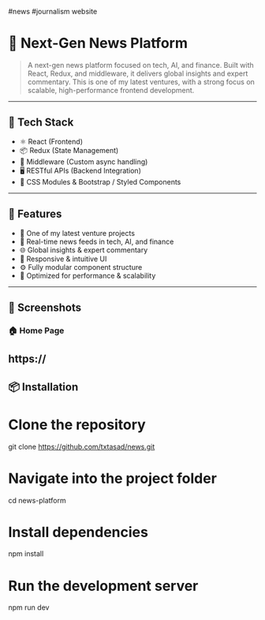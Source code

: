 #news
#journalism website
# 📰 Next-Gen News Platform
> A next-gen news platform focused on tech, AI, and finance. Built with React, Redux, and middleware, it delivers global insights and expert commentary. This is one of my latest ventures, with a strong focus on scalable, high-performance frontend development.

---

## 🧰 Tech Stack

- ⚛️ React (Frontend)
- 📦 Redux (State Management)
- 🔄 Middleware (Custom async handling)
- 🖥️ RESTful APIs (Backend Integration)
- 🎨 CSS Modules & Bootstrap / Styled Components

---

## 🚀 Features
- 🌟 One of my latest venture projects
- 📰 Real-time news feeds in tech, AI, and finance
- 🌐 Global insights & expert commentary
- 🧭 Responsive & intuitive UI
- ⚙️ Fully modular component structure
- 🧠 Optimized for performance & scalability

---

## 📸 Screenshots

### 🏠 Home Page
https://
---

## 📦 Installation
# Clone the repository
git clone https://github.com/txtasad/news.git

# Navigate into the project folder
cd news-platform

# Install dependencies
npm install

# Run the development server
npm run dev
